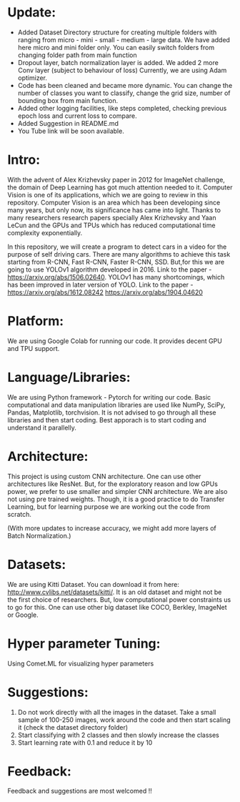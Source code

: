 # Update:  
- Added Dataset Directory structure for creating multiple folders with ranging from micro - mini - small - medium - large data. We have added here micro and mini folder only. You can easily switch folders from changing folder path from main function
- Dropout layer, batch normalization layer is added. We added 2 more Conv layer (subject to behaviour of loss) Currently, we are using Adam optimizer. 
- Code has been cleaned and became more dynamic. You can change the number of classes you want to classify, change the grid size,      number of bounding box from main function.
- Added other logging facilities, like steps completed, checking previous epoch loss and current loss to compare.
- Added Suggestion in README.md
- You Tube link will be soon available.

# Intro:
With the advent of Alex Krizhevsky paper in 2012 for ImageNet challenge, the domain of Deep Learning has got much attention needed to it.
Computer Vision is one of its applications, which we are going to review in this repository.
Computer Vision is an area which has been developing since many years, but only now, its significance has came into light. Thanks to many researchers research papers specially Alex Krizhevsky and Yaan LeCun and the GPUs and TPUs which has reduced computational time complexity exponentially.

In this repository, we will create a program to detect cars in a video for the purpose of self driving cars. There are many algorithms to achieve this task starting from R-CNN, Fast R-CNN, Faster R-CNN, SSD. But,for this we are going to use YOLOv1 algorithm developed in 2016. Link to the paper - https://arxiv.org/abs/1506.02640. 
YOLOv1 has many shortcomings, which has been improved in later version of YOLO. Link to the paper - https://arxiv.org/abs/1612.08242 https://arxiv.org/abs/1904.04620


# Platform: 
We are using Google Colab for running our code. It provides decent GPU and TPU support.

# Language/Libraries:
We are using Python framework - Pytorch  for writing our code. Basic computational and data manipulation libraries are used like NumPy, SciPy, Pandas, Matplotlib, torchvision. It is not advised to go through all these libraries and then start coding. Best apporach is to start coding and understand it parallelly.

# Architecture:
This project is using custom CNN architecture. One can use other architectures like ResNet. But, for the exploratory reason and low GPUs power, we prefer to use smaller and simpler CNN architecture. We are also not using pre trained weights. Though, it is a good practice to do Transfer Learning, but for learning purpose we are working out the code from scratch.

(With more updates to increase accuracy, we might add more layers of Batch Normalization.)

# Datasets:
We are using Kitti Dataset. You can download it from here: http://www.cvlibs.net/datasets/kitti/. It is an old dataset and might not be the first choice of researchers. But, low computational power constraints us to go for this. One can use other big dataset like COCO, Berkley, ImageNet or Google.

# Hyper parameter Tuning:
Using Comet.ML for visualizing hyper parameters
 
# Suggestions:
1) Do not work directly with all the images in the dataset. Take a small sample of 100-250 images, work around the code and then start scaling it (check the dataset directory folder)
2) Start classifying with 2 classes and then slowly increase the classes
3) Start learning rate with 0.1 and reduce it by 10

# Feedback:
Feedback and suggestions are most welcomed !!
